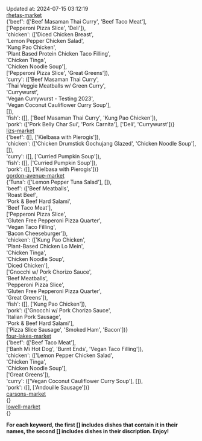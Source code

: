 Updated at: 2024-07-15 03:12:19  
[rhetas-market](https://wisc-housingdining.nutrislice.com/menu/rhetas-market/dinner/2024-07-15)  
{'beef': (['Beef Masaman Thai Curry', 'Beef Taco Meat'],  
          ['Pepperoni Pizza Slice', 'Deli']),  
 'chicken': (['Diced Chicken Breast',  
              'Lemon Pepper Chicken Salad',  
              'Kung Pao Chicken',  
              'Plant Based Protein Chicken Taco Filling',  
              'Chicken Tinga',  
              'Chicken Noodle Soup'],  
             ['Pepperoni Pizza Slice', 'Great Greens']),  
 'curry': (['Beef Masaman Thai Curry',  
            'Thai Veggie Meatballs w/ Green Curry',  
            'Currywurst',  
            'Vegan Currywurst - Testing 2023',  
            'Vegan Coconut Cauliflower Curry Soup'],  
           []),  
 'fish': ([], ['Beef Masaman Thai Curry', 'Kung Pao Chicken']),  
 'pork': (['Pork Belly Char Sui', 'Pork Carnita'], ['Deli', 'Currywurst'])}  
[lizs-market](https://wisc-housingdining.nutrislice.com/menu/lizs-market/dinner/2024-07-15)  
{'beef': ([], ['Kielbasa with Pierogis']),  
 'chicken': (['Chicken Drumstick Gochujang Glazed', 'Chicken Noodle Soup'], []),  
 'curry': ([], ['Curried Pumpkin Soup']),  
 'fish': ([], ['Curried Pumpkin Soup']),  
 'pork': ([], ['Kielbasa with Pierogis'])}  
[gordon-avenue-market](https://wisc-housingdining.nutrislice.com/menu/gordon-avenue-market/dinner/2024-07-15)  
{'Tuna': (['Lemon Pepper Tuna Salad'], []),  
 'beef': (['Beef Meatballs',  
           'Roast Beef',  
           'Pork & Beef Hard Salami',  
           'Beef Taco Meat'],  
          ['Pepperoni Pizza Slice',  
           'Gluten Free Pepperoni Pizza Quarter',  
           'Vegan Taco Filling',  
           'Bacon Cheeseburger']),  
 'chicken': (['Kung Pao Chicken',  
              'Plant-Based Chicken Lo Mein',  
              'Chicken Tinga',  
              'Chicken Noodle Soup',  
              'Diced Chicken'],  
             ['Gnocchi w/ Pork Chorizo Sauce',  
              'Beef Meatballs',  
              'Pepperoni Pizza Slice',  
              'Gluten Free Pepperoni Pizza Quarter',  
              'Great Greens']),  
 'fish': ([], ['Kung Pao Chicken']),  
 'pork': (['Gnocchi w/ Pork Chorizo Sauce',  
           'Italian Pork Sausage',  
           'Pork & Beef Hard Salami'],  
          ['Pizza Slice Sausage', 'Smoked Ham', 'Bacon'])}  
[four-lakes-market](https://wisc-housingdining.nutrislice.com/menu/four-lakes-market/dinner/2024-07-15)  
{'beef': (['Beef Taco Meat'],  
          ['Banh Mi Hot Dog', 'Burnt Ends', 'Vegan Taco Filling']),  
 'chicken': (['Lemon Pepper Chicken Salad',  
              'Chicken Tinga',  
              'Chicken Noodle Soup'],  
             ['Great Greens']),  
 'curry': (['Vegan Coconut Cauliflower Curry Soup'], []),  
 'pork': ([], ['Andouille Sausage'])}  
[carsons-market](https://wisc-housingdining.nutrislice.com/menu/carsons-market/dinner/2024-07-15)  
{}  
[lowell-market](https://wisc-housingdining.nutrislice.com/menu/lowell-market/dinner/2024-07-15)  
{}  
  
**For each keyword, the first [] includes dishes that contain it in their names, the second [] includes dishes in their discription. Enjoy!**  
